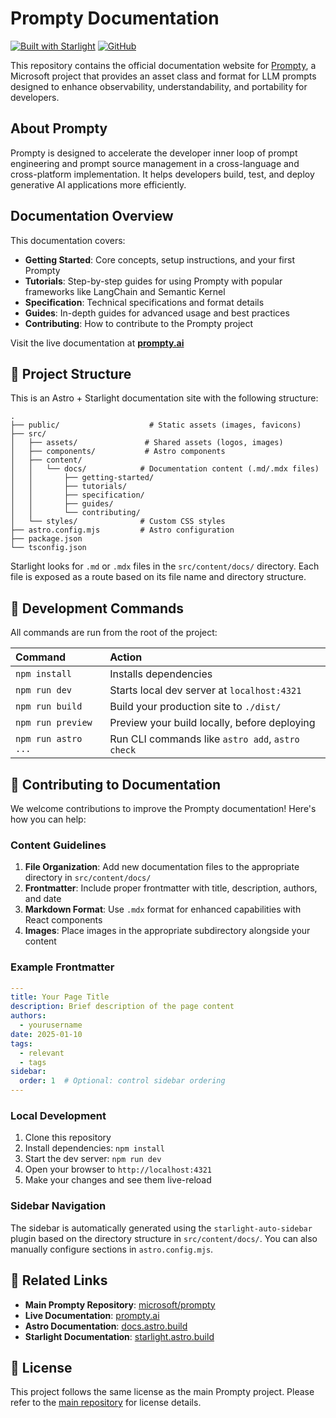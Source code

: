 # Prompty Documentation

[![Built with Starlight](https://astro.badg.es/v2/built-with-starlight/tiny.svg)](https://starlight.astro.build)
[![GitHub](https://img.shields.io/badge/GitHub-microsoft%2Fprompty-blue?logo=github)](https://github.com/microsoft/prompty)

This repository contains the official documentation website for [Prompty](https://github.com/microsoft/prompty), a Microsoft project that provides an asset class and format for LLM prompts designed to enhance observability, understandability, and portability for developers.

## About Prompty

Prompty is designed to accelerate the developer inner loop of prompt engineering and prompt source management in a cross-language and cross-platform implementation. It helps developers build, test, and deploy generative AI applications more efficiently.

## Documentation Overview

This documentation covers:

- **Getting Started**: Core concepts, setup instructions, and your first Prompty
- **Tutorials**: Step-by-step guides for using Prompty with popular frameworks like LangChain and Semantic Kernel
- **Specification**: Technical specifications and format details
- **Guides**: In-depth guides for advanced usage and best practices
- **Contributing**: How to contribute to the Prompty project

Visit the live documentation at **[prompty.ai](https://prompty.ai/)**

## 🚀 Project Structure

This is an Astro + Starlight documentation site with the following structure:

```
.
├── public/                    # Static assets (images, favicons)
├── src/
│   ├── assets/               # Shared assets (logos, images)
│   ├── components/           # Astro components
│   ├── content/
│   │   └── docs/            # Documentation content (.md/.mdx files)
│   │       ├── getting-started/
│   │       ├── tutorials/
│   │       ├── specification/
│   │       ├── guides/
│   │       └── contributing/
│   └── styles/              # Custom CSS styles
├── astro.config.mjs         # Astro configuration
├── package.json
└── tsconfig.json
```

Starlight looks for `.md` or `.mdx` files in the `src/content/docs/` directory. Each file is exposed as a route based on its file name and directory structure.

## 🧞 Development Commands

All commands are run from the root of the project:

| Command                   | Action                                           |
| :------------------------ | :----------------------------------------------- |
| `npm install`             | Installs dependencies                            |
| `npm run dev`             | Starts local dev server at `localhost:4321`     |
| `npm run build`           | Build your production site to `./dist/`         |
| `npm run preview`         | Preview your build locally, before deploying    |
| `npm run astro ...`       | Run CLI commands like `astro add`, `astro check`|

## 📝 Contributing to Documentation

We welcome contributions to improve the Prompty documentation! Here's how you can help:

### Content Guidelines

1. **File Organization**: Add new documentation files to the appropriate directory in `src/content/docs/`
2. **Frontmatter**: Include proper frontmatter with title, description, authors, and date
3. **Markdown Format**: Use `.mdx` format for enhanced capabilities with React components
4. **Images**: Place images in the appropriate subdirectory alongside your content

### Example Frontmatter

```yaml
---
title: Your Page Title
description: Brief description of the page content
authors:
  - yourusername
date: 2025-01-10
tags:
  - relevant
  - tags
sidebar:
  order: 1  # Optional: control sidebar ordering
---
```

### Local Development

1. Clone this repository
2. Install dependencies: `npm install`
3. Start the dev server: `npm run dev`
4. Open your browser to `http://localhost:4321`
5. Make your changes and see them live-reload

### Sidebar Navigation

The sidebar is automatically generated using the `starlight-auto-sidebar` plugin based on the directory structure in `src/content/docs/`. You can also manually configure sections in `astro.config.mjs`.

## 🔗 Related Links

- **Main Prompty Repository**: [microsoft/prompty](https://github.com/microsoft/prompty)
- **Live Documentation**: [prompty.ai](https://prompty.ai/)
- **Astro Documentation**: [docs.astro.build](https://docs.astro.build)
- **Starlight Documentation**: [starlight.astro.build](https://starlight.astro.build/)

## 📄 License

This project follows the same license as the main Prompty project. Please refer to the [main repository](https://github.com/microsoft/prompty) for license details.